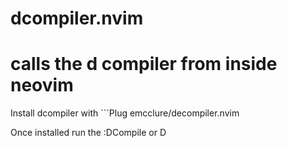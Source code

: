 # dcompiler.nvim
calls the d compiler from inside neovim
===
Install dcompiler with ```Plug emcclure/decompiler.nvim

Once installed run the :DCompile or <leader>D
